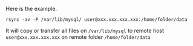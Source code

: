 Here is the example.
```
rsync -av -P /var/lib/mysql/ user@xxx.xxx.xxx.xxx:/home/folder/data
```
It will copy or transfer all files on `/var/lib/mysql` to remote host `user@xxx.xxx.xxx.xxx` on remote folder `/home/folder/data`
